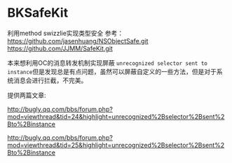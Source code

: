 # BKSafeKit
利用method swizzlie实现类型安全
参考：
<https://github.com/jasenhuang/NSObjectSafe.git>      <https://github.com/JJMM/SafeKit.git>


本来想利用OC的消息转发机制实现屏蔽 `unrecognized selector sent to instance`但是发现总是有点问题，虽然可以屏蔽自定义的一些方法，但是对于系统消息会进行拦截，不完美。

提供两篇文章:

<http://bugly.qq.com/bbs/forum.php?mod=viewthread&tid=24&highlight=unrecognized%2Bselector%2Bsent%2Bto%2Binstance>

<http://bugly.qq.com/bbs/forum.php?mod=viewthread&tid=25&highlight=unrecognized%2Bselector%2Bsent%2Bto%2Binstance>